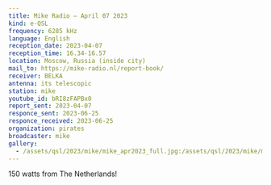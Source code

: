 ```yaml
---
title: Mike Radio — April 07 2023
kind: e-QSL
frequency: 6285 kHz
language: English
reception_date: 2023-04-07
reception_time: 16.34-16.57
location: Moscow, Russia (inside city)
mail_to: https://mike-radio.nl/report-book/
receiver: BELKA
antenna: its telescopic
station: mike
youtube_id: bRI8zFAPBx0
report_sent: 2023-04-07
responce_sent: 2023-06-25
responce_received: 2023-06-25
organization: pirates
broadcaster: mike
gallery:
  - /assets/qsl/2023/mike/mike_apr2023_full.jpg:/assets/qsl/2023/mike/mike_apr2023_small.jpg
---
```


150 watts from The Netherlands!
